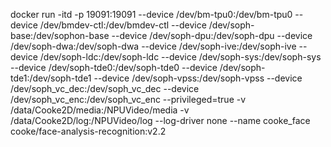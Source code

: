 docker run -itd -p 19091:19091 --device /dev/bm-tpu0:/dev/bm-tpu0 --device /dev/bmdev-ctl:/dev/bmdev-ctl --device /dev/soph-base:/dev/sophon-base --device /dev/soph-dpu:/dev/soph-dpu --device /dev/soph-dwa:/dev/soph-dwa --device /dev/soph-ive:/dev/soph-ive --device /dev/soph-ldc:/dev/soph-ldc --device /dev/soph-sys:/dev/soph-sys --device /dev/soph-tde0:/dev/soph-tde0 --device /dev/soph-tde1:/dev/soph-tde1 --device /dev/soph-vpss:/dev/soph-vpss --device /dev/soph_vc_dec:/dev/soph_vc_dec --device /dev/soph_vc_enc:/dev/soph_vc_enc   --privileged=true -v /data/Cooke2D/media:/NPUVideo/media -v /data/Cooke2D/log:/NPUVideo/log --log-driver none --name cooke_face cooke/face-analysis-recognition:v2.2